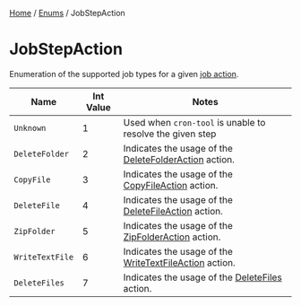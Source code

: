 [Home](/README.md) / [Enums](/docs/enums/README.md) / JobStepAction

# JobStepAction
Enumeration of the supported job types for a given [job action](/docs/job-actions/README.md).

| Name | Int Value | Notes |
| --- | --- | --- |
| `Unknown` | 1 | Used when `cron-tool` is unable to resolve the given step |
| `DeleteFolder` | 2 | Indicates the usage of the [DeleteFolderAction](/docs/job-actions/DeleteFolder.md) action. |
| `CopyFile` | 3 | Indicates the usage of the [CopyFileAction](/docs/job-actions/CopyFile.md) action. |
| `DeleteFile` | 4 | Indicates the usage of the [DeleteFileAction](/docs/job-actions/DeleteFile.md) action. |
| `ZipFolder` | 5 | Indicates the usage of the [ZipFolderAction](/docs/job-actions/ZipFolder.md) action. |
| `WriteTextFile` | 6 | Indicates the usage of the [WriteTextFileAction](/docs/job-actions/WriteTextFile.md) action. |
| `DeleteFiles` | 7 | Indicates the usage of the [DeleteFiles](/docs/job-actions/DeleteFiles.md) action. |
